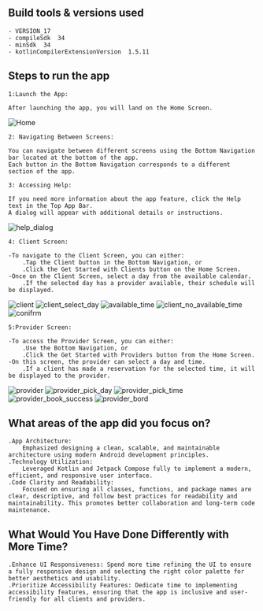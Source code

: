 ## Build tools & versions used

    - VERSION_17
    - compileSdk  34
    - minSdk  34
    - kotlinCompilerExtensionVersion  1.5.11

## Steps to run the app

    1:Launch the App:

    After launching the app, you will land on the Home Screen.
![Home](https://github.com/user-attachments/assets/8e4606cb-cc04-4906-9a0e-34cf56037bf9)

    

    2: Navigating Between Screens:

    You can navigate between different screens using the Bottom Navigation bar located at the bottom of the app.
    Each button in the Bottom Navigation corresponds to a different section of the app.

    3: Accessing Help:

    If you need more information about the app feature, click the Help text in the Top App Bar.
    A dialog will appear with additional details or instructions.
 ![help_dialog](https://github.com/user-attachments/assets/72e718af-3d41-4c85-9de7-f2013d60be24)


    4: Client Screen:

    -To navigate to the Client Screen, you can either:
        .Tap the Client button in the Bottom Navigation, or 
        .Click the Get Started with Clients button on the Home Screen. 
    -Once on the Client Screen, select a day from the available calendar. 
        .If the selected day has a provider available, their schedule will be displayed.
 ![client](https://github.com/user-attachments/assets/3477b058-e244-4462-b264-5aa6ca6125e9)
![client_select_day](https://github.com/user-attachments/assets/3ad34016-ad3d-4a96-9531-bce78c446114)
![available_time](https://github.com/user-attachments/assets/64d31366-c240-49dd-9510-afbb80e78d1a)
![client_no_available_time](https://github.com/user-attachments/assets/980934a8-a331-4b5e-9f9f-a664416fdfd7)
![conifrm](https://github.com/user-attachments/assets/7c224154-e673-43fa-91f3-9b6e34cf4d78)




    5:Provider Screen:

    -To access the Provider Screen, you can either:
        .Use the Bottom Navigation, or 
        .Click the Get Started with Providers button from the Home Screen.
    -On this screen, the provider can select a day and time. 
        .If a client has made a reservation for the selected time, it will be displayed to the provider.
![provider](https://github.com/user-attachments/assets/7ddca9ff-bf32-4625-b636-292736215551)
 ![provider_pick_day](https://github.com/user-attachments/assets/11e751f6-0b03-4c7f-9780-ee0a45795cf6)
![provider_pick_time](https://github.com/user-attachments/assets/d1c62e0c-f319-41c1-9861-fd287307fde9)
![provider_book_success](https://github.com/user-attachments/assets/7c6ce2dc-81ee-4ff1-bf6b-e2333e1ee5fe)
 ![provider_bord](https://github.com/user-attachments/assets/21d0c686-ad2b-4ea8-bb11-54d1d28f6b79)


## What areas of the app did you focus on?
    .App Architecture:
        Emphasized designing a clean, scalable, and maintainable architecture using modern Android development principles.
    .Technology Utilization:
        Leveraged Kotlin and Jetpack Compose fully to implement a modern, efficient, and responsive user interface.
    .Code Clarity and Readability:
        Focused on ensuring all classes, functions, and package names are clear, descriptive, and follow best practices for readability and maintainability. This promotes better collaboration and long-term code maintenance.


## What Would You Have Done Differently with More Time?
    .Enhance UI Responsiveness: Spend more time refining the UI to ensure a fully responsive design and selecting the right color palette for better aesthetics and usability.
    .Prioritize Accessibility Features: Dedicate time to implementing accessibility features, ensuring that the app is inclusive and user-friendly for all clients and providers.

